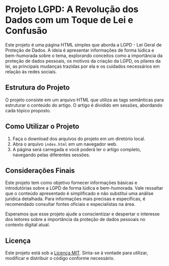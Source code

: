 # Projeto LGPD: A Revolução dos Dados com um Toque de Lei e Confusão

Este projeto é uma página HTML simples que aborda a LGPD - Lei Geral de Proteção de Dados. A ideia é apresentar informações de forma lúdica e bem-humorada sobre o tema, explorando conceitos como a importância da proteção de dados pessoais, os motivos da criação da LGPD, os pilares da lei, as principais mudanças trazidas por ela e os cuidados necessários em relação às redes sociais.

## Estrutura do Projeto

O projeto consiste em um arquivo HTML que utiliza as tags semânticas para estruturar o conteúdo do artigo. O artigo é dividido em sessões, abordando cada tópico proposto.

## Como Utilizar o Projeto

1. Faça o download dos arquivos do projeto em um diretório local.
2. Abra o arquivo `index.html` em um navegador web.
3. A página será carregada e você poderá ler o artigo completo, navegando pelas diferentes sessões.

## Considerações Finais

Este projeto tem como objetivo fornecer informações básicas e introdutórias sobre a LGPD de forma lúdica e bem-humorada. Vale ressaltar que o conteúdo apresentado é simplificado e não substitui uma análise jurídica detalhada. Para informações mais precisas e específicas, é recomendado consultar fontes oficiais e especialistas na área.

Esperamos que esse projeto ajude a conscientizar e despertar o interesse dos leitores sobre a importância da proteção de dados pessoais no contexto digital atual.

## Licença

Este projeto está sob a [Licença MIT](https://opensource.org/licenses/MIT). Sinta-se à vontade para utilizar, modificar e distribuir o código conforme necessário.